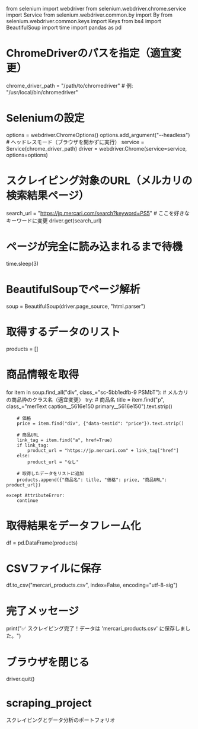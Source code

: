 from selenium import webdriver
from selenium.webdriver.chrome.service import Service
from selenium.webdriver.common.by import By
from selenium.webdriver.common.keys import Keys
from bs4 import BeautifulSoup
import time
import pandas as pd

# ChromeDriverのパスを指定（適宜変更）
chrome_driver_path = "/path/to/chromedriver"  # 例: "/usr/local/bin/chromedriver"

# Seleniumの設定
options = webdriver.ChromeOptions()
options.add_argument("--headless")  # ヘッドレスモード（ブラウザを開かずに実行）
service = Service(chrome_driver_path)
driver = webdriver.Chrome(service=service, options=options)

# **スクレイピング対象のURL（メルカリの検索結果ページ）**
search_url = "https://jp.mercari.com/search?keyword=PS5"  # ここを好きなキーワードに変更
driver.get(search_url)

# ページが完全に読み込まれるまで待機
time.sleep(3)

# **BeautifulSoupでページ解析**
soup = BeautifulSoup(driver.page_source, "html.parser")

# **取得するデータのリスト**
products = []

# **商品情報を取得**
for item in soup.find_all("div", class_="sc-5bb1edfb-9 PSMbT"):  # メルカリの商品枠のクラス名（適宜変更）
    try:
        # 商品名
        title = item.find("p", class_="merText caption__5616e150 primary__5616e150").text.strip()

        # 価格
        price = item.find("div", {"data-testid": "price"}).text.strip()

        # 商品URL
        link_tag = item.find("a", href=True)
        if link_tag:
            product_url = "https://jp.mercari.com" + link_tag["href"]
        else:
            product_url = "なし"

        # 取得したデータをリストに追加
        products.append({"商品名": title, "価格": price, "商品URL": product_url})

    except AttributeError:
        continue

# **取得結果をデータフレーム化**
df = pd.DataFrame(products)

# **CSVファイルに保存**
df.to_csv("mercari_products.csv", index=False, encoding="utf-8-sig")

# **完了メッセージ**
print("✅ スクレイピング完了！データは 'mercari_products.csv' に保存しました。")

# **ブラウザを閉じる**
driver.quit()
# scraping_project
スクレイピングとデータ分析のポートフォリオ
